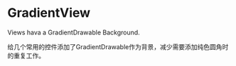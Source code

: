# GradientView
Views hava a GradientDrawable Background.

给几个常用的控件添加了GradientDrawable作为背景，减少需要添加纯色圆角时的重复工作。


